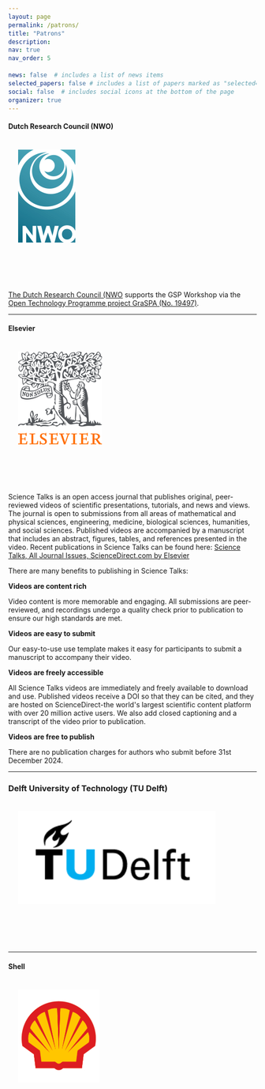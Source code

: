 ```yaml
---
layout: page
permalink: /patrons/
title: "Patrons"
description: 
nav: true
nav_order: 5

news: false  # includes a list of news items
selected_papers: false # includes a list of papers marked as "selected={true}"
social: false  # includes social icons at the bottom of the page
organizer: true
---
```


#### Dutch Research Council (NWO)

<a href="https://www.nwo.nl/"><img id = 'nwo_logo' class="img-fluid" src="/assets/img/logos/nwologo.png" style="margin: 20px 20px 80px 20px;"></a>

[The Dutch Research Council (NWO](https://www.nwo.nl/en) supports the GSP Workshop via the [Open Technology Programme project GraSPA (No. 19497)](https://www.nwo.nl/en/news/four-million-euro-six-technological-research-projects?utm_campaign=socialperformance&utm_content=ttw&utm_medium=newsletter&utm_source=tripolis&utm_term=calls).

---
#### Elsevier

<a href="https://www.sciencedirect.com/journal/science-talks"><img id = 'elsevier_logo' class="img-fluid" src="/assets/img/logos/elsevierlogo.png" style="margin: 20px 20px 80px 20px;"></a>

Science Talks is an open access journal that publishes original, peer-reviewed videos of scientific presentations, tutorials, and news and views. The journal is open to submissions from all areas of mathematical and physical sciences, engineering, medicine, biological sciences, humanities, and social sciences. Published videos are accompanied by a manuscript that includes an abstract, figures, tables, and references presented in the video. Recent publications in Science Talks can be found here: [Science Talks, All Journal Issues, ScienceDirect.com by Elsevier](https://www.sciencedirect.com/journal/science-talks/issues)

There are many benefits to publishing in Science Talks:

**Videos are content rich**

Video content is more memorable and engaging. All submissions are peer-reviewed, and recordings undergo a quality check prior to publication to ensure our high standards are met.

**Videos are easy to submit**

Our easy-to-use use template makes it easy for participants to submit a manuscript to accompany their video.

**Videos are freely accessible**

All Science Talks videos are immediately and freely available to download and use. Published videos receive a DOI so that they can be cited, and they are hosted on ScienceDirect-the world's largest scientific content platform with over 20 million active users. We also add closed captioning and a transcript of the video prior to publication.

**Videos are free to publish**

There are no publication charges for authors who submit before 31st December 2024.

---
### Delft University of Technology (TU Delft)

<a href="https://www.tudelft.nl/en/"><img id = 'tudelft_logo' class="img-fluid" src="/assets/img/logos/tudelft.png" style="margin: 20px 20px 80px 20px;"></a>

---
#### Shell

<a href="https://www.shell.com/"><img id = 'shell_logo' class="img-fluid" src="/assets/img/logos/shell.png" style="margin: 20px 20px 80px 20px;"></a>
